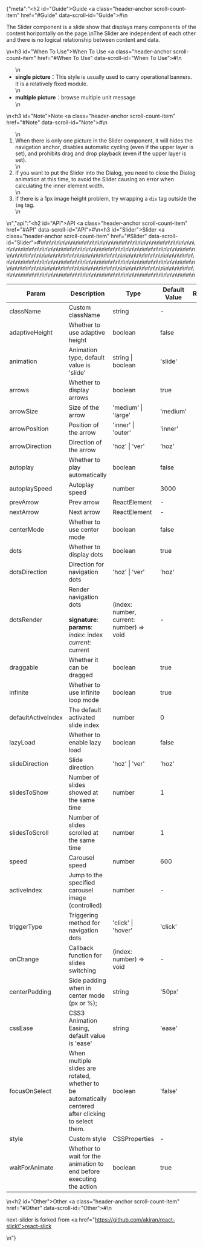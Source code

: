 {"meta":"<h2 id=\"Guide\">Guide <a class=\"header-anchor scroll-count-item\" href=\"#Guide\" data-scroll-id=\"Guide\">#</a></h2>\n<p>The Slider component is a slide show that displays many components of the content horizontally on the page.\nThe Slider are independent of each other and there is no logical relationship between content and data.</p>\n<h3 id=\"When To Use\">When To Use <a class=\"header-anchor scroll-count-item\" href=\"#When To Use\" data-scroll-id=\"When To Use\">#</a></h3>\n<ul>\n<li><strong>single picture</strong>&#xFF1A;This style is usually used to carry operational banners. It is a relatively fixed module.</li>\n<li><strong>multiple picture</strong>&#xFF1A;browse multiple unit message</li>\n</ul>\n<h3 id=\"Note\">Note <a class=\"header-anchor scroll-count-item\" href=\"#Note\" data-scroll-id=\"Note\">#</a></h3>\n<ol>\n<li>When there is only one picture in the Slider component, it will hides the navigation anchor, disables automatic cycling (even if the upper layer is set), and prohibits drag and drop playback (even if the upper layer is set).</li>\n<li>If you want to put the Slider into the Dialog, you need to close the Dialog animation at this time, to avoid the Slider causing an error when calculating the inner element width.</li>\n<li>If there is a 1px image height problem, try wrapping a <code>div</code> tag outside the <code>img</code> tag.</li>\n</ol>\n","api":"<h2 id=\"API\">API <a class=\"header-anchor scroll-count-item\" href=\"#API\" data-scroll-id=\"API\">#</a></h2>\n<h3 id=\"Slider\">Slider <a class=\"header-anchor scroll-count-item\" href=\"#Slider\" data-scroll-id=\"Slider\">#</a></h3>\n<table>\n<thead>\n<tr>\n<th>Param</th>\n<th>Description</th>\n<th>Type</th>\n<th>Default Value</th>\n<th>Required</th>\n</tr>\n</thead>\n<tbody>\n<tr>\n<td>className</td>\n<td>Custom className</td>\n<td>string</td>\n<td>-</td>\n<td></td>\n</tr>\n<tr>\n<td>adaptiveHeight</td>\n<td>Whether to use adaptive height</td>\n<td>boolean</td>\n<td>false</td>\n<td></td>\n</tr>\n<tr>\n<td>animation</td>\n<td>Animation type, default value is &apos;slide&apos;</td>\n<td>string | boolean</td>\n<td>&apos;slide&apos;</td>\n<td></td>\n</tr>\n<tr>\n<td>arrows</td>\n<td>Whether to display arrows</td>\n<td>boolean</td>\n<td>true</td>\n<td></td>\n</tr>\n<tr>\n<td>arrowSize</td>\n<td>Size of the arrow</td>\n<td>&apos;medium&apos; | &apos;large&apos;</td>\n<td>&apos;medium&apos;</td>\n<td></td>\n</tr>\n<tr>\n<td>arrowPosition</td>\n<td>Position of the arrow</td>\n<td>&apos;inner&apos; | &apos;outer&apos;</td>\n<td>&apos;inner&apos;</td>\n<td></td>\n</tr>\n<tr>\n<td>arrowDirection</td>\n<td>Direction of the arrow</td>\n<td>&apos;hoz&apos; | &apos;ver&apos;</td>\n<td>&apos;hoz&apos;</td>\n<td></td>\n</tr>\n<tr>\n<td>autoplay</td>\n<td>Whether to play automatically</td>\n<td>boolean</td>\n<td>false</td>\n<td></td>\n</tr>\n<tr>\n<td>autoplaySpeed</td>\n<td>Autoplay speed</td>\n<td>number</td>\n<td>3000</td>\n<td></td>\n</tr>\n<tr>\n<td>prevArrow</td>\n<td>Prev arrow</td>\n<td>ReactElement</td>\n<td>-</td>\n<td></td>\n</tr>\n<tr>\n<td>nextArrow</td>\n<td>Next arrow</td>\n<td>ReactElement</td>\n<td>-</td>\n<td></td>\n</tr>\n<tr>\n<td>centerMode</td>\n<td>Whether to use center mode</td>\n<td>boolean</td>\n<td>false</td>\n<td></td>\n</tr>\n<tr>\n<td>dots</td>\n<td>Whether to display dots</td>\n<td>boolean</td>\n<td>true</td>\n<td></td>\n</tr>\n<tr>\n<td>dotsDirection</td>\n<td>Direction for navigation dots</td>\n<td>&apos;hoz&apos; | &apos;ver&apos;</td>\n<td>&apos;hoz&apos;</td>\n<td></td>\n</tr>\n<tr>\n<td>dotsRender</td>\n<td>Render navigation dots<br><br><strong>signature</strong>:<br><strong>params</strong>:<br><em>index</em>: index<br><em>current</em>: current</td>\n<td>(index: number, current: number) =&gt; void</td>\n<td>-</td>\n<td></td>\n</tr>\n<tr>\n<td>draggable</td>\n<td>Whether it can be dragged</td>\n<td>boolean</td>\n<td>true</td>\n<td></td>\n</tr>\n<tr>\n<td>infinite</td>\n<td>Whether to use infinite loop mode</td>\n<td>boolean</td>\n<td>true</td>\n<td></td>\n</tr>\n<tr>\n<td>defaultActiveIndex</td>\n<td>The default activated slide index</td>\n<td>number</td>\n<td>0</td>\n<td></td>\n</tr>\n<tr>\n<td>lazyLoad</td>\n<td>Whether to enable lazy load</td>\n<td>boolean</td>\n<td>false</td>\n<td></td>\n</tr>\n<tr>\n<td>slideDirection</td>\n<td>Slide direction</td>\n<td>&apos;hoz&apos; | &apos;ver&apos;</td>\n<td>&apos;hoz&apos;</td>\n<td></td>\n</tr>\n<tr>\n<td>slidesToShow</td>\n<td>Number of slides showed at the same time</td>\n<td>number</td>\n<td>1</td>\n<td></td>\n</tr>\n<tr>\n<td>slidesToScroll</td>\n<td>Number of slides scrolled at the same time</td>\n<td>number</td>\n<td>1</td>\n<td></td>\n</tr>\n<tr>\n<td>speed</td>\n<td>Carousel speed</td>\n<td>number</td>\n<td>600</td>\n<td></td>\n</tr>\n<tr>\n<td>activeIndex</td>\n<td>Jump to the specified carousel image (controlled)</td>\n<td>number</td>\n<td>-</td>\n<td></td>\n</tr>\n<tr>\n<td>triggerType</td>\n<td>Triggering method for navigation dots</td>\n<td>&apos;click&apos; | &apos;hover&apos;</td>\n<td>&apos;click&apos;</td>\n<td></td>\n</tr>\n<tr>\n<td>onChange</td>\n<td>Callback function for slides switching</td>\n<td>(index: number) =&gt; void</td>\n<td>-</td>\n<td></td>\n</tr>\n<tr>\n<td>centerPadding</td>\n<td>Side padding when in center mode (px or %);</td>\n<td>string</td>\n<td>&apos;50px&apos;</td>\n<td></td>\n</tr>\n<tr>\n<td>cssEase</td>\n<td>CSS3 Animation Easing, default value is &apos;ease&apos;</td>\n<td>string</td>\n<td>&apos;ease&apos;</td>\n<td></td>\n</tr>\n<tr>\n<td>focusOnSelect</td>\n<td>When multiple slides are rotated, whether to be automatically centered after clicking to select them.</td>\n<td>boolean</td>\n<td>&apos;false&apos;</td>\n<td></td>\n</tr>\n<tr>\n<td>style</td>\n<td>Custom style</td>\n<td>CSSProperties</td>\n<td>-</td>\n<td></td>\n</tr>\n<tr>\n<td>waitForAnimate</td>\n<td>Whether to wait for the animation to end before executing the action</td>\n<td>boolean</td>\n<td>true</td>\n<td></td>\n</tr>\n</tbody>\n</table>\n<h2 id=\"Other\">Other <a class=\"header-anchor scroll-count-item\" href=\"#Other\" data-scroll-id=\"Other\">#</a></h2>\n<p>next-slider is forked from <a href=\"https://github.com/akiran/react-slick\">react-slick</a></p>\n"}